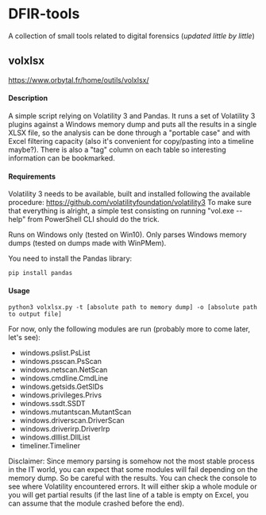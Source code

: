 # DFIR-tools

A collection of small tools related to digital forensics (_updated little by little_)


## volxlsx
https://www.orbytal.fr/home/outils/volxlsx/

#### Description
A simple script relying on Volatility 3 and Pandas. It runs a set of Volatility 3 plugins against a Windows memory dump and puts all the results in a single XLSX file, so the analysis can be done through a "portable case" and with Excel filtering capacity (also it's convenient for copy/pasting into a timeline maybe?).
There is also a "tag" column on each table so interesting information can be bookmarked.

#### Requirements
Volatility 3 needs to be available, built and installed following the available procedure: https://github.com/volatilityfoundation/volatility3
To make sure that everything is alright, a simple test consisting on running "vol.exe --help" from PowerShell CLI should do the trick. 

Runs on Windows only (tested on Win10). 
Only parses Windows memory dumps (tested on dumps made with WinPMem).

You need to install the Pandas library:

```
pip install pandas
```


#### Usage

```
python3 volxlsx.py -t [absolute path to memory dump] -o [absolute path to output file]
```

For now, only the following modules are run (probably more to come later, let's see):
- windows.pslist.PsList
- windows.psscan.PsScan
- windows.netscan.NetScan
- windows.cmdline.CmdLine
- windows.getsids.GetSIDs
- windows.privileges.Privs
- windows.ssdt.SSDT
- windows.mutantscan.MutantScan
- windows.driverscan.DriverScan
- windows.driverirp.DriverIrp
- windows.dlllist.DllList
- timeliner.Timeliner

Disclaimer: Since memory parsing is somehow not the most stable process in the IT world, you can expect that some modules will fail depending on the memory dump. So be careful with the results. You can check the console to see where Volatility encountered errors. It will either skip a whole module or you will get partial results (if the last line of a table is empty on Excel, you can assume that the module crashed before the end).
